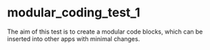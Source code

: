 # modular_coding_test_1
The aim of this test is to create a modular code blocks, which can be inserted into other apps with minimal changes.
